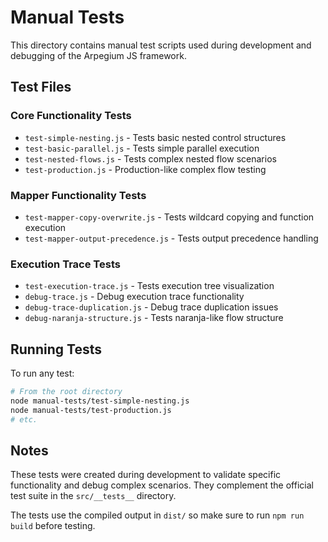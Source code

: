 # Manual Tests

This directory contains manual test scripts used during development and debugging of the Arpegium JS framework.

## Test Files

### Core Functionality Tests
- `test-simple-nesting.js` - Tests basic nested control structures
- `test-basic-parallel.js` - Tests simple parallel execution
- `test-nested-flows.js` - Tests complex nested flow scenarios
- `test-production.js` - Production-like complex flow testing

### Mapper Functionality Tests
- `test-mapper-copy-overwrite.js` - Tests wildcard copying and function execution
- `test-mapper-output-precedence.js` - Tests output precedence handling

### Execution Trace Tests
- `test-execution-trace.js` - Tests execution tree visualization
- `debug-trace.js` - Debug execution trace functionality
- `debug-trace-duplication.js` - Debug trace duplication issues
- `debug-naranja-structure.js` - Tests naranja-like flow structure

## Running Tests

To run any test:

```bash
# From the root directory
node manual-tests/test-simple-nesting.js
node manual-tests/test-production.js
# etc.
```

## Notes

These tests were created during development to validate specific functionality and debug complex scenarios. They complement the official test suite in the `src/__tests__` directory.

The tests use the compiled output in `dist/` so make sure to run `npm run build` before testing.
